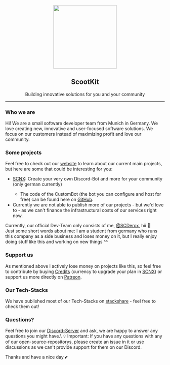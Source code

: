 <p align="center">
  <img height="200" src="https://img.sc-network.net/imgs/LLXJr6Eb47HEnBcRKyUdyrvOd98IyUwZtbMineu0VJyt7/orginal.png" />
</p>
<h2 align="center">
ScootKit
</h2>
<p align="center">
    Building innovative solutions for you and your community
</p>
<hr> 
<h3>Who we are</h3>
<p>Hi! 
We are a small software developer team from Munich in Germany. We love creating new, innovative and user-focused software solutions. We focus on our customers instead of maximizing profit and love our community. </p>
<h3>Some projects</h3>
Feel free to check out our <a href="https://scootkit.net">website</a> to learn about our current main projects, but here are some that could be interesting for you:
<ul>
    <li><a href="https://scnx.xyz">SCNX</a>: Create your very own Discord-Bot and more for your community (only german currently)</li>
    <ul><li>The code of the CustomBot (the bot you can configure and host for free) can be found here on <a href="https://github.com/SCNetwork/CustomDCBot">GitHub</a>.</li>
</ul>
<li>Currently we are not able to publish more of our projects - but we'd love to - as we can't finance the infrastructural costs of our services right now.</li>
</ul>

Currently, our official Dev-Team only consists of me, <a href="https://github.com/scderox">@SCDerox</a>, hii  👋\
Just some short words about me: I am a student from germany who runs this company as a side business and loses money on it, but I really enjoy doing stuff like this and working on new things ^^

<h3>Support us</h3>
As mentioned above I actively lose money on projects like this, so feel free to contribute by buying <a href="https://scnx.xyz/plans#credits">Credits</a> (currency to upgrade your plan in <a href="https://scxn.xyz">SCNX</a>) or support us more directly on <a href="https://patreon.com/scnetwork">Patreon</a>.

<h3>Our Tech-Stacks</h3>
We have published most of our Tech-Stacks on <a href="https://stackshare.io/companies/sc-network#tech-stacks">stackshare</a> - feel free to check them out!


<h3>Questions?</h3>
Feel free to join our <a href="https://sc-net.work/dc">Discord-Server</a> and ask, we are happy to answer any questions you might have.\
💡 Important: If you have any questions with any of our open-source-repositorys, please create an issue in it or use discussions as we can't provide support for them on our Discord.

Thanks and have a nice day 💕
